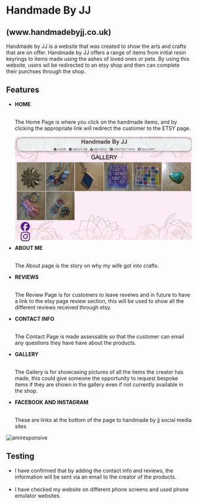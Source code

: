 <h1>Handmade By JJ <h2>(www.handmadebyjj.co.uk)</h2></h1> 

Handmade by JJ is a website that was created to show the arts and crafts that are on offer. Handmade by JJ offers a range of items from initial resin keyrings to items made using the ashes of loved ones or pets. By using this website, users wil be redirected to an etsy shop and then can complete their purchses through the shop. 

<h2><strong>Features</strong></h2>

<ul>
  <li><strong>HOME</strong></li>
  <br>
    <p>The Home Page is where you click on the handmade items, and by clicking the appropriate link will redirect the customer to the ETSY page.</p>
    <img src = "HOMEPAGE_handmadebyjj.co.uk.png">
  
  <li><strong>ABOUT ME</strong></li>
  <br>
    <p>The About page is the story on why my wife got into crafts.</p>
  
  <li><strong>REVIEWS</strong></li>
  <br>
    <p>The Review Page is for customers to leave reveiws and in future to have a link to the etsy page review section, this will be used to show all the different reviews received through etsy.</p>
  
  <li><strong>CONTACT INFO</strong></li>
  <br>
  <p>The Contact Page is made assessable so that the customer can email any questions they have have about the products.</p>
  
  <li><strong>GALLERY</strong></li>
  <br>
  <p>The Gallery is for showcasing pictures of all the items the creator has made, this could give someone the opportunity to request bespoke items if they are shown in the gallery even if not currently available in the shop. </p>

  <li><strong>FACEBOOK AND INSTAGRAM</strong></li>
  <br>
  <P>These are links at the bottom of the page to handmade by jj social media sites</P>
</ul>

![amiresponsive](https://github.com/magiclad555/Handmade-By-JJ/assets/165795816/6e169fa7-5732-4f75-b8fe-89c3a081b5e0)

<h2>Testing</h2>

  <ul>
    <li>I have confirmed that by adding the contact info and reviews, the information will be sent via an email to the creator of the products.</li>
    <br>
    <li>I have checked my website on different phone screens and used phone emulator websites.</li>
    
  </ul>













  
